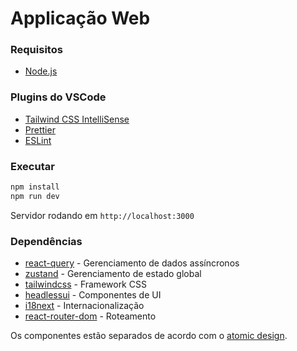 # Applicação Web

### Requisitos

- [Node.js](https://nodejs.org/en/)

### Plugins do VSCode

- [Tailwind CSS IntelliSense](https://marketplace.visualstudio.com/items?itemName=bradlc.vscode-tailwindcss)
- [Prettier](https://marketplace.visualstudio.com/items?itemName=esbenp.prettier-vscode)
- [ESLint](https://marketplace.visualstudio.com/items?itemName=dbaeumer.vscode-eslint)

### Executar

```bash
npm install
npm run dev
```

Servidor rodando em `http://localhost:3000`

### Dependências

- [react-query](https://tanstack.com/query/latest) - Gerenciamento de dados assíncronos
- [zustand](https://github.com/pmndrs/zustand) - Gerenciamento de estado global
- [tailwindcss](https://tailwindcss.com) - Framework CSS
- [headlessui](https://headlessui.dev) - Componentes de UI
- [i18next](https://www.i18next.com) - Internacionalização
- [react-router-dom](https://reactrouter.com/en/main) - Roteamento

Os componentes estão separados de acordo com o [atomic design](https://medium.com/pretux/atomic-design-o-que-é-como-surgiu-e-sua-importância-para-a-criação-do-design-system-e3ac7b5aca2c).
